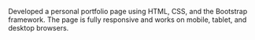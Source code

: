 Developed a personal portfolio page using HTML, CSS, and the Bootstrap framework. The page is fully responsive and works on mobile, tablet, and desktop browsers.
